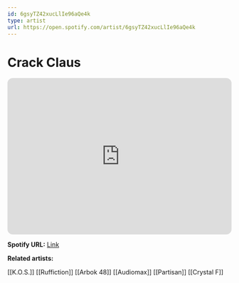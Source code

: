 ```yaml
---
id: 6gsyTZ42xucLlIe96aQe4k
type: artist
url: https://open.spotify.com/artist/6gsyTZ42xucLlIe96aQe4k
---
```

# Crack Claus

<iframe style="border-radius:12px" src="https://open.spotify.com/embed/artist/6gsyTZ42xucLlIe96aQe4k" width="100%" height="352" frameBorder="0" allowfullscreen="" allow="autoplay; clipboard-write; encrypted-media; fullscreen; picture-in-picture" loading="lazy"></iframe>

**Spotify URL:** [Link](https://open.spotify.com/artist/6gsyTZ42xucLlIe96aQe4k)

**Related artists:**

[[K.O.S.]]
[[Ruffiction]]
[[Arbok 48]]
[[Audiomax]]
[[Partisan]]
[[Crystal F]]
